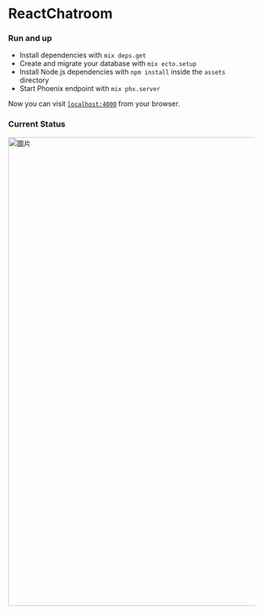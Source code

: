 # ReactChatroom

### Run and up

* Install dependencies with `mix deps.get`
* Create and migrate your database with `mix ecto.setup`
* Install Node.js dependencies with `npm install` inside the `assets` directory
* Start Phoenix endpoint with `mix phx.server`

Now you can visit [`localhost:4000`](http://localhost:4000) from your browser.

### Current Status

<img width="955" alt="圖片" src="https://user-images.githubusercontent.com/22004511/124781832-4dd6f480-df76-11eb-87fb-d2610273ac2a.png">
